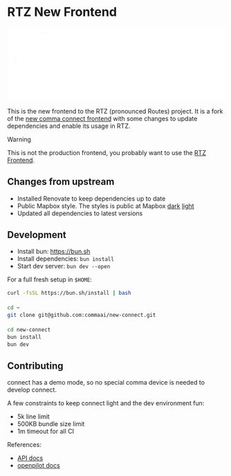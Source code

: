 # RTZ New Frontend

![RTZ logo](./hero.png)

This is the new frontend to the RTZ (pronounced Routes) project. It is a fork of the [new comma connect frontend](https://github.com/commaai/new-connect) with some changes to update dependencies and enable its usage in RTZ.

> [!WARNING]
> This is not the production frontend, you probably want to use the [RTZ Frontend](https://github.com/USA-RedDragon/rtz-frontend).

## Changes from upstream

- Installed Renovate to keep dependencies up to date
- Public Mapbox style. The styles is public at Mapbox [dark](https://api.mapbox.com/styles/v1/usa-reddragon/clyxcc7mc00st01nxh4xp4oy7.html?title=copy&access_token=pk.eyJ1IjoidXNhLXJlZGRyYWdvbiIsImEiOiJjbHdxc3AzdXEwNWJrMmpweGthNm92YXByIn0.sMNsr0rwN7bYyVn499Z7cw&zoomwheel=true&fresh=true#16.94/32.571786/-117.089917) [light](https://api.mapbox.com/styles/v1/usa-reddragon/clyxccwdz00tx01p90qa01yni.html?title=copy&access_token=pk.eyJ1IjoidXNhLXJlZGRyYWdvbiIsImEiOiJjbHdxc3AzdXEwNWJrMmpweGthNm92YXByIn0.sMNsr0rwN7bYyVn499Z7cw&zoomwheel=true&fresh=true#15.24/32.705693/-117.209988)
- Updated all dependencies to latest versions

## Development

- Install bun: <https://bun.sh>
- Install dependencies: `bun install`
- Start dev server: `bun dev --open`

For a full fresh setup in `$HOME`:

```bash
curl -fsSL https://bun.sh/install | bash

cd ~
git clone git@github.com:commaai/new-connect.git

cd new-connect
bun install
bun dev
```

## Contributing

connect has a demo mode, so no special comma device is needed to develop connect.

A few constraints to keep connect light and the dev environment fun:

- 5k line limit
- 500KB bundle size limit
- 1m timeout for all CI

References:

- [API docs](https://api.comma.ai)
- [openpilot docs](https://docs.comma.ai)
